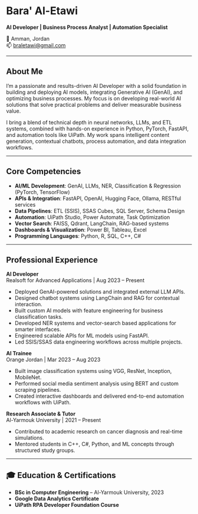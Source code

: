 # Bara' Al-Etawi

**AI Developer | Business Process Analyst | Automation Specialist**

📍 Amman, Jordan  
📫 braletawi@gmail.com

---

## About Me

I’m a passionate and results-driven AI Developer with a solid foundation in building and deploying AI models, integrating Generative AI (GenAI), and optimizing business processes. My focus is on developing real-world AI solutions that solve practical problems and deliver measurable business value.

I bring a blend of technical depth in neural networks, LLMs, and ETL systems, combined with hands-on experience in Python, PyTorch, FastAPI, and automation tools like UiPath. My work spans intelligent content generation, contextual chatbots, process automation, and data integration workflows.

---

## Core Competencies

- **AI/ML Development**: GenAI, LLMs, NER, Classification & Regression (PyTorch, TensorFlow)
- **APIs & Integration**: FastAPI, OpenAI, Hugging Face, Ollama, RESTful services
- **Data Pipelines**: ETL (SSIS), SSAS Cubes, SQL Server, Schema Design
- **Automation**: UiPath Studio, Power Automate, Task Optimization
- **Vector Search**: FAISS, Qdrant, LangChain, RAG-based systems
- **Dashboards & Visualization**: Power BI, Tableau, Excel
- **Programming Languages**: Python, R, SQL, C++, C#

---

## Professional Experience

**AI Developer**  
Realsoft for Advanced Applications | Aug 2023 – Present  
- Deployed GenAI-powered solutions and integrated external LLM APIs.
- Designed chatbot systems using LangChain and RAG for contextual interaction.
- Built custom AI models with feature engineering for business classification tasks.
- Developed NER systems and vector-search based applications for smarter interfaces.
- Engineered scalable APIs for ML models using FastAPI.
- Led SSIS/SSAS data engineering workflows across multiple projects.

**AI Trainee**  
Orange Jordan | Mar 2023 – Aug 2023  
- Built image classification systems using VGG, ResNet, Inception, MobileNet.
- Performed social media sentiment analysis using BERT and custom scraping pipelines.
- Created interactive dashboards and delivered end-to-end automation workflows with UiPath.

**Research Associate & Tutor**  
Al-Yarmouk University | 2021 – Present  
- Contributed to academic research on cancer diagnosis and real-time simulations.
- Mentored students in C++, C#, Python, and ML concepts through structured study groups.

---

## 🎓 Education & Certifications

- **BSc in Computer Engineering** – Al-Yarmouk University, 2023
- **Google Data Analytics Certificate**
- **UiPath RPA Developer Foundation Course**



